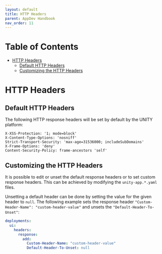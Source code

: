 ```yaml
---
layout: default
title: HTTP Headers
parent: AppDev Handbook
nav_order: 11
---
```


# Table of Contents

<!-- START doctoc generated TOC please keep comment here to allow auto update -->
<!-- DON'T EDIT THIS SECTION, INSTEAD RE-RUN doctoc TO UPDATE -->

- [HTTP Headers](#http-headers)
  - [Default HTTP Headers](#default-http-headers)
  - [Customizing the HTTP Headers](#customizing-the-http-headers)

<!-- END doctoc generated TOC please keep comment here to allow auto update -->

# HTTP Headers

## Default HTTP Headers

The following HTTP response headers will be set by default by the UNITY platform:

```
X-XSS-Protection: '1; mode=block'
X-Content-Type-Options: 'nosniff'
Strict-Transport-Security: 'max-age=31536000; includeSubDomains'
X-Frame-Options: 'deny'
Content-Security-Policy: frame-ancestors 'self'
```

## Customizing the HTTP Headers

It is possible to edit or unset the default response headers or to set custom response headers.
This can be achieved by modifying the `unity-app.*.yaml` files.

Unsetting a default header can be done by setting the value for the given header to `null`.
The following example sets the response header `"Custom-Header-Name": "custom-header-value"` and unsets the
`"Default-Header-To-Unset"`:

```yaml
deployments:
  ui:
    headers:
      response:
        add:
          Custom-Header-Name: "custom-header-value"
          Default-Header-To-Unset: null
```

